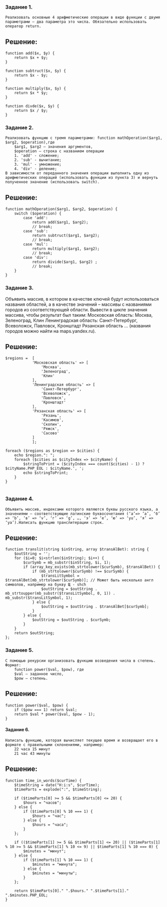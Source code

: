 ### Задание 1.
    Реализовать основные 4 арифметические операции в виде функции с двумя параметрами – два параметра это числа. Обязательно использовать оператор return.

**Решение:**
---

```
function add($x, $y) {
    return $x + $y;
}

function subtruct($x, $y) {
    return $x - $y;
}

function multiply($x, $y) {
    return $x * $y;
}

function divde($x, $y) {
    return $x / $y;
}
```

### Задание 2.
    Реализовать функцию с тремя параметрами: function mathOperation($arg1, $arg2, $operation),где
        $arg1, $arg2 – значения аргументов,
        $operation – строка с названием операции
        1. 'add' - сложение;
        2. 'sub' - вычитание;
        3. 'mul' - умножение;
        4. 'div' - деление;
    В зависимости от переданного значения операции выполнить одну из арифметических операций (использовать функции из пункта 3) и вернуть полученное значение (использовать switch).

**Решение:**
---

```
function mathOperation($arg1, $arg2, $operation) {
    switch ($operation) {
        case 'add':
            return add($arg1, $arg2);
            // break;
        case 'sub':
            return subtruct($arg1, $arg2);
            // break;
        case 'mul':
            return multiply($arg1, $arg2);
            // break;
        case 'div':
            return divide($arg1, $arg2) ;
            // break;
    }
}
```

### Задание 3.
Объявить массив, в котором в качестве ключей будут использоваться названия областей, а в качестве значений – массивы с названиями городов из соответствующей области. Вывести в цикле значения массива, чтобы результат был таким: Московская область: Москва, Зеленоград, Клин Ленинградская область: Санкт-Петербург, Всеволожск, Павловск, Кронштадт Рязанская область … (названия городов можно найти на maps.yandex.ru).

**Решение:**
---

```
$regions =  [
            'Московская область' => [
                'Москва', 
                'Зеленоград', 
                'Клин'
            ],
            'Ленинградская область' => [
                'Санкт-Петербург', 
                'Всеволожск', 
                'Павловск', 
                'Кронштадт'
            ],
            'Рязанская область' => [
                'Рязань', 
                'Касимов', 
                'Скопин', 
                'Ряжск', 
                'Сасово'
            ]
            ];

foreach ($regions as $region => $cities) {
    echo $region.": ";
    foreach ($cities as $cityIndex => $cityName) {
        $stringToPrint = ($cityIndex === count($cities) - 1) ? $cityName.PHP_EOL : $cityName.', ';
        echo $stringToPrint;
    }
}


```

### Задание 4.
    Объявить массив, индексами которого являются буквы русского языка, а значениями – соответствующие латинские буквосочетания (‘а’=> ’a’, ‘б’ => ‘b’, ‘в’ => ‘v’, ‘г’ => ‘g’, …, ‘э’ => ‘e’, ‘ю’ => ‘yu’, ‘я’ => ‘ya’).Написать функцию транслитерации строк.

**Решение:**
---

```
function translit(string $inString, array $transAlBet): string {
    $outString = '';
    for ($i=0; $i<strlen($inString); $i++) { 
        $curSymb = mb_substr($inString, $i, 1);
        if (array_key_exists(mb_strtolower($curSymb), $transAlBet)) {
            if (mb_strtolower($curSymb) !== $curSymb) {
                $transLitSymbol = $transAlBet[mb_strtolower($curSymb)]; // Может быть несколько англ символов, например на букву Щ - shch
                $outString = $outString . mb_strtoupper(mb_substr($transLitSymbol, 0, 1)) . mb_substr($transLitSymbol, 1);
            } else {
                $outString = $outString . $transAlBet[$curSymb];
            }
        } else {
            $outString = $outString . $curSymb;
        }
    }
    return $outString;
};
```

### Задание 5.
    С помощью рекурсии организовать функцию возведения числа в степень.
    Формат:
        function power($val, $pow), где
        $val – заданное число,
        $pow – степень.

**Решение:**
---

```
function power($val, $pow) {
    if ($pow === 1) return $val;
    return $val * power($val, $pow - 1);
}
```


#### Задание 6.
    Написать функцию, которая вычисляет текущее время и возвращает его в формате с правильными склонениями, например:
        22 часа 15 минут
        21 час 43 минуты

**Решение:**
---

```
function time_in_words($curTime) {
    $timeString = date("H:i:s", $curTime);
    $timeParts = explode(":", $timeString);

    if ($timeParts[0] >= 5 && $timeParts[0] <= 20) {
        $hours = "часов";
    } else {
        if ($timeParts[0] % 10 === 1) {
            $hours = "час";
        } else {
            $hours = "часа";
        }
    };

    if (($timeParts[1] >= 5 && $timeParts[1] <= 20) || ($timeParts[1] % 10 >= 5 && $timeParts[1] % 10 <= 9) || $timeParts[1] % 10 === 0) {
        $minutes = "минут";
    } else {
        if ($timeParts[1] % 10 === 1) {
            $minutes = "минута";
        } else {
            $minutes = "минуты";
        }
    };

    return $timeParts[0]." ".$hours." ".$timeParts[1]." ".$minutes.PHP_EOL;
}
```
